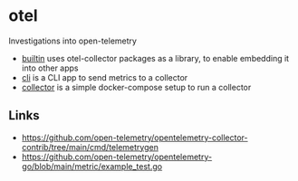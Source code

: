 # otel

Investigations into open-telemetry

* [builtin](./builtin/) uses otel-collector packages as a library, to enable embedding it into other apps
* [cli](./cli/) is a CLI app to send metrics to a collector
* [collector](./collector/) is a simple docker-compose setup to run a collector

## Links

* <https://github.com/open-telemetry/opentelemetry-collector-contrib/tree/main/cmd/telemetrygen>
* <https://github.com/open-telemetry/opentelemetry-go/blob/main/metric/example_test.go>
